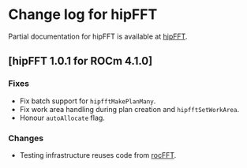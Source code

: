 # Change log for hipFFT

Partial documentation for hipFFT is available at [hipFFT].

## [hipFFT 1.0.1 for ROCm 4.1.0]

### Fixes
- Fix batch support for `hipfftMakePlanMany`.
- Fix work area handling during plan creation and `hipfftSetWorkArea`.
- Honour `autoAllocate` flag.

### Changes
- Testing infrastructure reuses code from [rocFFT].

[rocFFT]: https://github.com/ROCmSoftwarePlatform/rocFFT
[hipFFT]: https://github.com/ROCmSoftwarePlatform/hipFFT
[hipfft.readthedocs.io]: https://rocfft.readthedocs.io/en/latest/
